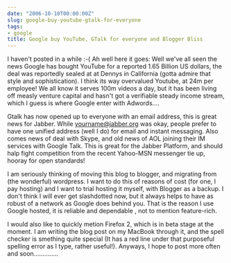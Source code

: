 ```yaml
---
date: "2006-10-10T00:00:00Z"
slug: google-buy-youtube-gtalk-for-everyone
tags:
- google
title: Google buy YouTube, GTalk for everyone and Blogger Bliss
---
```


I haven't posted in a while :-( Ah well here it goes: Well we've all seen the
news Google has bought YouTube for a reported 1.65 Billion US dollars, the
deal was reportedly sealed at at Dennys in California (gotta admire that style
and sophistication). I think its way overvalued Youtube, at 24m per employee!
We all know it serves 100m videos a day, but it has been living off measly
venture capital and hasn't got a verifiable steady income stream, which I
guess is where Google enter with Adwords....
  
Gtalk has now opened up to everyone with an email address, this is great news
for Jabber. While yourname@jabber.org was okay, people prefer to have one
unified address (well I do) for email and instant messaging. Also comes news
of deal with Skype, and old news of AOL joining their IM services with Google
Talk. This is great for the Jabber Platform, and should halp fight competition
from the recent Yahoo-MSN messenger tie up, hooray for open standards!
  
I am seriously thinking of moving this blog to blogger, and migrating from
(the wonderful) wordpress. I want to do this of reasons of cost (for one, I
pay hosting) and I want to trial hosting it myself, with Blogger as a backup.
I don't think I will ever get slashdotted now, but it always helps to have as
robust of a network as Google does behind you. That is the reason I use Google
hosted, it is reliable and dependable , not to mention feature-rich.
  
I would also like to quickly metion Firefox 2, which is in beta stage at the
moment. I am writing the blog post on my MacBook through it, and the spell
checker is smething quite special (It has a red line under that purposeful
spelling error as I type, rather useful!). Anyways, I hope to post more often
and soon..............